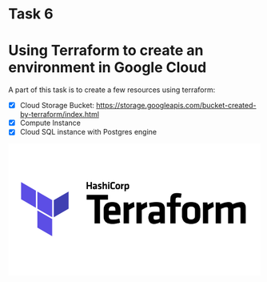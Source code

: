  # **Task 6**

# Using Terraform to create an environment in Google Cloud

A part of this task is to create a few resources using terraform:
- [x] Cloud Storage Bucket: https://storage.googleapis.com/bucket-created-by-terraform/index.html
- [x] Compute Instance
- [x] Cloud SQL instance with Postgres engine

![Example screenshot](./img/terraform.png)



